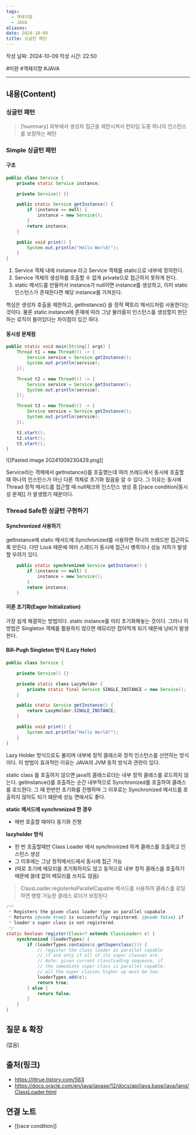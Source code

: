 ```yaml
---
tags:
  - 객체지향
  - JAVA
aliases: 
date: 2024-10-09
title: 싱글턴 패턴
---
```

작성 날짜: 2024-10-09
작성 시간: 22:50

#미완 #객체지향 #JAVA

----
## 내용(Content)

### 싱글턴 패턴

>[!summary]
> 외부에서 생성자 접근을 제한시켜서 런타임 도중 하나의 인스턴스를 보장하는 패턴


### Simple 싱글턴 패턴

#### 구조

```java
public class Service {
    private static Service instance;

    private Service() {}

    public static Service getInstance() {
        if (instance == null) {
            instance = new Service();
        }
        return instance;
    }

    public void print() {
        System.out.println("Hello World!");
    }
}
```

1. Service 객체 내에 instance 라고 Service 객체를 static으로 내부에 정의한다.
2. Service 객체의 생성자를 호출할 수 없게 private으로 접근하지 못하게 한다.
3. static 메서드를 만들어서 instance가 null이면 instance를 생성하고, 이미 static 인스턴스가 존재한다면 해당 instance를 가져온다.

핵심은 생성자 호출을 제한하고, getInstance() 을 정적 팩토리 메서드처럼 사용한다는 것이다. 물론 static instance에 존재에 따라 그냥 불러올지 인스턴스를 생성할지 판단하는 로직이 들어있다는 차이점이 있긴 하다.

#### 동시성 문제점

```java
public static void main(String[] args) {
	Thread t1 = new Thread(() -> {
		Service service = Service.getInstance();
		System.out.println(service);
	});

	Thread t2 = new Thread(() -> {
		Service service = Service.getInstance();
		System.out.println(service);
	});

	Thread t3 = new Thread(() -> {
		Service service = Service.getInstance();
		System.out.println(service);
	});

	t1.start();
	t2.start();
	t3.start();
}
```

![[Pasted image 20241009230429.png]]

Service라는 객체에서 getInstance()를 호출했는데 여러 쓰레드에서 동시에 호출할 때 하나의 인스턴스가 아닌 다른 객체로 초기화 됬음을 알 수 있다. 그 이유는 동시에 Thread 정적 메서드를 접근할 때 null체크와 인스턴스 생성 중 [[race condition|동시성 문제]] 가 발생했기 때문이다.

### Thread Safe한 싱글턴 구현하기

#### Synchronized 사용하기

getInstance에 static 메서드에 Synchronized를 사용하면 하나의 쓰레드만 접근하도록 만든다. 다만 Lock 때문에 여러 스레드가 동시에 접근시 병목이나 성능 저하가 발생할 우려가 있다.

```java
    public static synchronized Service getInstance() {
        if (instance == null) {
            instance = new Service();
        }
        return instance;
    }
```

#### 이른 초기화(Eager Initialization)

가장 쉽게 해결하는 방법이다. static instance를 미리 초기화해놓는 것이다. 그러나 이 방법은 Singleton 객체를 활용하지 않으면 메모리만 잡아먹게 되기 때문에 낭비가 발생한다.

#### Bill-Pugh Singleton 방식 (Lazy Holer)

```java
public class Service {

    private Service() {}

    private static class LazyHolder {
        private static final Service SINGLE_INSTANCE = new Service();
    }

    public static Service getInstance() {
        return LazyHolder.SINGLE_INSTANCE;
    }

    public void print() {
        System.out.println("Hello World!");
    }
}
```

Lazy Holder 방식으로도 불리며 내부에 정적 클래스와 정적 인스턴스를 선언하는 방식이다. 이 방법이 효과적인 이유는 JAVA의 JVM 동작 방식과 관련이 있다.

static class 를 호출하지 않으면 java의 클래스로더는 내부 정적 클래스를 로드하지 않는다. getInstance()를 호출하는 순간 내부적으로  Synchronized를 호출하여 클래스를 로드한다. 그 때 한번만 초기화를 진행하며 그 이후로는 Synchronized 메서드를 호출하지 않아도 되기 떄문에 성능 면에서도 좋다.

**static 메서드에 synchronized 한 경우**
- 매번 호출할 때마다 동기화 진행

**lazyholder 방식**
- 한 번 호출할때만 Class Loader 에서 synchronized 하게 클래스를 호출하고 인스턴스 생성
- 그 이후에는 그냥 정적메서드에서 동시에 접근 가능
- (따로 초기에 메모리를 초기화하지도 않고 동적으로 내부 정적 클래스를 호출하기 때문에 쓸데 없이 메모리를 쓰지도 않음)


> ClassLoader.registerAsParallelCapable 메서드를 사용하여 클래스를 로딩하면 병렬 가능한 클래스 로더가 보장된다


```java
/**
 * Registers the given class loader type as parallel capabale.
 * Returns {@code true} is successfully registered; {@code false} if
 * loader's super class is not registered.
 */
static boolean register(Class<? extends ClassLoader> c) {
    synchronized (loaderTypes) {
        if (loaderTypes.contains(c.getSuperclass())) {
            // register the class loader as parallel capable
            // if and only if all of its super classes are.
            // Note: given current classloading sequence, if
            // the immediate super class is parallel capable,
            // all the super classes higher up must be too.
            loaderTypes.add(c);
            return true;
        } else {
            return false;
        }
    }
}
```



## 질문 & 확장

(없음)

## 출처(링크)

- https://ittrue.tistory.com/563
- https://docs.oracle.com/en/java/javase/12/docs/api/java.base/java/lang/ClassLoader.html

## 연결 노트

- [[race condition]]
